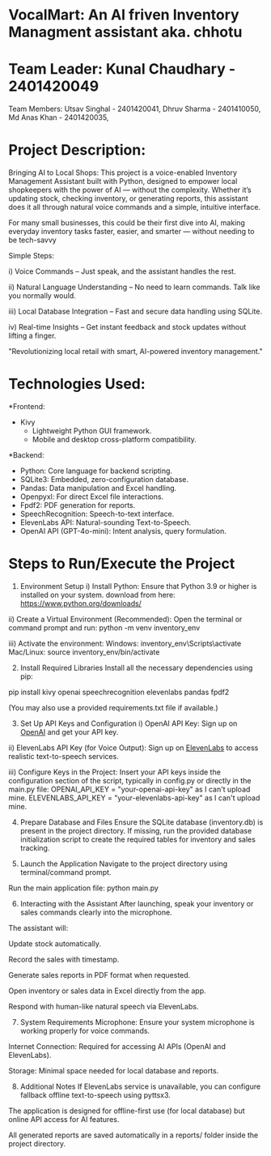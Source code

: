 # VocalMart: An AI friven Inventory Managment assistant aka. chhotu

# Team Leader: Kunal Chaudhary - 2401420049
Team Members:
Utsav Singhal - 2401420041,
  Dhruv Sharma - 2401410050,
  Md Anas Khan - 2401420035,


# Project Description:
Bringing AI to Local Shops:
This project is a voice-enabled Inventory Management Assistant built with Python, designed to empower local shopkeepers with the power of AI — without the complexity. Whether it’s updating stock, checking inventory, or generating reports, this assistant does it all through natural voice commands and a simple, intuitive interface.

For many small businesses, this could be their first dive into AI, making everyday inventory tasks faster, easier, and smarter — without needing to be tech-savvy

Simple Steps:

i) Voice Commands – Just speak, and the assistant handles the rest.

ii) Natural Language Understanding – No need to learn commands. Talk like you normally would.

iii) Local Database Integration – Fast and secure data handling using SQLite.

iv) Real-time Insights – Get instant feedback and stock updates without lifting a finger.

"Revolutionizing local retail with smart, AI-powered inventory management."


# Technologies Used:

*Frontend:
- Kivy
  - Lightweight Python GUI framework.
  - Mobile and desktop cross-platform compatibility.

*Backend:
- Python: Core language for backend scripting.
- SQLite3: Embedded, zero-configuration database.
- Pandas: Data manipulation and Excel handling.
- Openpyxl: For direct Excel file interactions.
- Fpdf2: PDF generation for reports.
- SpeechRecognition: Speech-to-text interface.
- ElevenLabs API: Natural-sounding Text-to-Speech.
- OpenAI API (GPT-4o-mini): Intent analysis, query formulation.


# Steps to Run/Execute the Project

1. Environment Setup
i) Install Python:
  Ensure that Python 3.9 or higher is installed on your system.
  download from here: https://www.python.org/downloads/

ii) Create a Virtual Environment (Recommended):
  Open the terminal or command prompt and run:
  python -m venv inventory_env

iii) Activate the environment:
  Windows:
  inventory_env\Scripts\activate
  Mac/Linux:
  source inventory_env/bin/activate



2. Install Required Libraries
  Install all the necessary dependencies using pip:
  
  pip install kivy openai speechrecognition elevenlabs pandas fpdf2
  
  (You may also use a provided requirements.txt file if available.)



3. Set Up API Keys and Configuration
  i) OpenAI API Key:
  Sign up on [OpenAI](https://platform.openai.com/signup) and get your API key.

  ii) ElevenLabs API Key (for Voice Output):
  Sign up on [ElevenLabs](https://elevenlabs.io/) to access realistic text-to-speech services.

  iii) Configure Keys in the Project:
  Insert your API keys inside the configuration section of the script, typically in config.py or directly in the main.py file:
  OPENAI_API_KEY = "your-openai-api-key" as I can't upload mine.
  ELEVENLABS_API_KEY = "your-elevenlabs-api-key" as I can't upload mine.



4. Prepare Database and Files
  Ensure the SQLite database (inventory.db) is present in the project directory.
  If missing, run the provided database initialization script to create the required tables for inventory and sales tracking.



5. Launch the Application
  Navigate to the project directory using terminal/command prompt.

  Run the main application file:
  python main.py



6. Interacting with the Assistant
  After launching, speak your inventory or sales commands clearly into the microphone.
  
  The assistant will:
  
  Update stock automatically.
  
  Record the sales with timestamp.
  
  Generate sales reports in PDF format when requested.
  
  Open inventory or sales data in Excel directly from the app.
  
  Respond with human-like natural speech via ElevenLabs.



7. System Requirements
  Microphone: Ensure your system microphone is working properly for voice commands.
  
  Internet Connection: Required for accessing AI APIs (OpenAI and ElevenLabs).
  
  Storage: Minimal space needed for local database and reports.



8. Additional Notes
  If ElevenLabs service is unavailable, you can configure fallback offline text-to-speech using pyttsx3.
  
  The application is designed for offline-first use (for local database) but online API access for AI features.
  
  All generated reports are saved automatically in a reports/ folder inside the project directory.


